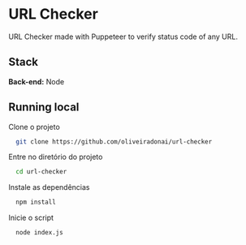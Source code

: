 
# URL Checker

URL Checker made with Puppeteer to verify status code of any URL.


## Stack

**Back-end:** Node


## Running local

Clone o projeto

```bash
  git clone https://github.com/oliveiradonai/url-checker
```

Entre no diretório do projeto

```bash
  cd url-checker
```

Instale as dependências

```bash
  npm install
```

Inicie o script

```bash
  node index.js
```

